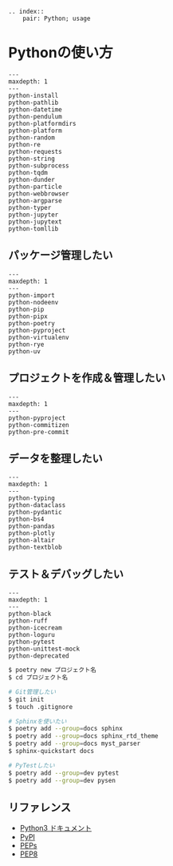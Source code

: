 ```{eval-rst}
.. index::
    pair: Python; usage
```

# Pythonの使い方

```{toctree}
---
maxdepth: 1
---
python-install
python-pathlib
python-datetime
python-pendulum
python-platformdirs
python-platform
python-random
python-re
python-requests
python-string
python-subprocess
python-tqdm
python-dunder
python-particle
python-webbrowser
python-argparse
python-typer
python-jupyter
python-jupytext
python-tomllib
```

## パッケージ管理したい

```{toctree}
---
maxdepth: 1
---
python-import
python-nodeenv
python-pip
python-pipx
python-poetry
python-pyproject
python-virtualenv
python-rye
python-uv
```

## プロジェクトを作成＆管理したい

```{toctree}
---
maxdepth: 1
---
python-pyproject
python-commitizen
python-pre-commit
```

## データを整理したい

```{toctree}
---
maxdepth: 1
---
python-typing
python-dataclass
python-pydantic
python-bs4
python-pandas
python-plotly
python-altair
python-textblob

```

## テスト＆デバッグしたい

```{toctree}
---
maxdepth: 1
---
python-black
python-ruff
python-icecream
python-loguru
python-pytest
python-unittest-mock
python-deprecated
```

```bash
$ poetry new プロジェクト名
$ cd プロジェクト名

# Git管理したい
$ git init
$ touch .gitignore

# Sphinxを使いたい
$ poetry add --group=docs sphinx
$ poetry add --group=docs sphinx_rtd_theme
$ poetry add --group=docs myst_parser
$ sphinx-quickstart docs

# PyTestしたい
$ poetry add --group=dev pytest
$ poetry add --group=dev pysen
```

## リファレンス

- [Python3 ドキュメント](https://docs.python.org/ja/3/)
- [PyPI](https://pypi.org/)
- [PEPs](https://peps.python.org/)
- [PEP8](https://peps.python.org/pep-0008/)
